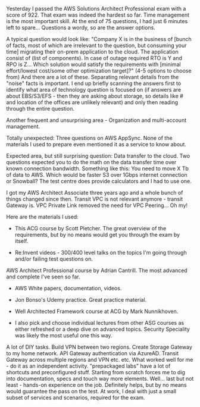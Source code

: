 Yesterday I passed the AWS Solutions Architect Professional exam with a score of 922. That exam was indeed the hardest so far. Time management is the most important skill. At the end of 75 questions, I had just 6 minutes left to spare... Questions a wordy, so are the answer options.

A typical question would look like: "Company X is in the business of [bunch of facts, most of which are irrelevant to the question, but consuming your time] migrating their on-prem application to the cloud. The application consist of (list of components). In case of outage required RTO is Y and RPO is Z... Which solution would satisfy the requirements with [minimal effort/lowest cost/some other optimization target]?" (4-5 options to choose from) And there are a lot of these. Separating relevant details from the "noise" facts is important. I end up briefly scanning the answers first to identify what area of technology question is focused on (if answers are about EBS/S3/EFS - then they are asking about storage, so details like # and location of the offices are unlikely relevant) and only then reading through the entire question.

Another frequent and unsurprising area - Organization and multi-account management.

Totally unexpected: Three questions on AWS AppSync. None of the materials I used to prepare even mentioned it as a service to know about.

Expected area, but still surprising question: Data transfer to the cloud. Two questions expected you to do the math on the data transfer time over known connection bandwidth. Something like this: You need to move X Tb of data to AWS. Which would be faster S3 over 1Gbps internet connection or Snowball? The test centre does provide calculators and I had to use one.

I got my AWS Architect Associate three years ago and a whole bunch of things changed since then. Transit VPC is not relevant anymore - transit Gateway is. VPC Private Link removed the need for VPC Peering... Oh my!

Here are the materials I used:

- This ACG course by Scott Pletcher. The great overview of the requirements, but by no means would get you through the exam by itself.

- Re:Invent videos - 300/400 level talks on the topics I'm going through and/or failing test questions on.

AWS Architect Professional course by Adrian Cantrill. The most advanced and complete I've seen so far.
- AWS White papers, documentation, videos.

- Jon Bonso's Udemy practice. Great practice material.

- Well Architected Framework course at ACG by Mark Nunnikhoven.

- I also pick and choose individual lectures from other ASG courses as either refreshed or a deep dive on advanced topics. Security Speciality was likely the most useful one this way.

A lot of DIY tasks. Build VPN between two regions. Create Storage Gateway to my home network. API Gateway authentication via AzureAD. Transit Gateway across multiple regions and VPN etc. etc. What worked well for me - do it as an independent activity. "prepackaged labs" have a lot of shortcuts and preconfigured stuff. Starting from scratch forces me to dig into documentation, specs and touch way more elements.
Well... last but not least - hands-on experience on the job. Definitely helps, but by no means would guarantee the pass on the test. At work, I deal with just a small subset of services and scenarios, required for the exam.
